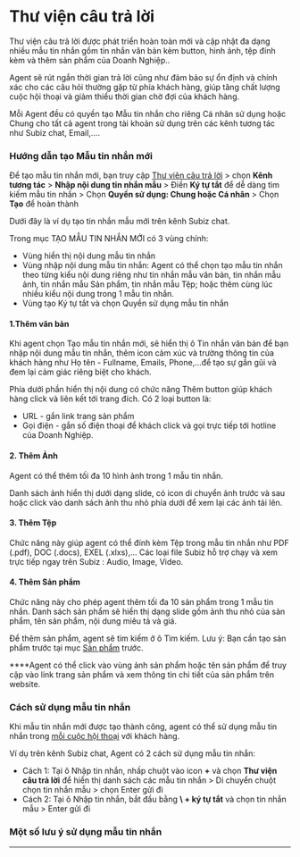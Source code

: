 # Thư viện câu trả lời

Thư viện câu trả lời được phát triển hoàn toàn mới và cập nhật đa dạng nhiều mẫu tin nhắn gồm tin nhắn văn bản kèm button, hình ảnh, tệp đính kèm và thêm sản phẩm của Doanh Nghiệp..

Agent sẽ rút ngắn thời gian trả lời cũng như đảm bảo sự ổn định và chính xác cho các câu hỏi thường gặp từ phía khách hàng, giúp tăng chất lượng cuộc hội thoại và giảm thiểu thời gian chờ đợi của khách hàng.

Mỗi Agent đều có quyền tạo Mẫu tin nhắn cho riêng Cá nhân sử dụng hoặc Chung cho tất cả agent trong tài khoản sử dụng trên các kênh tương tác như Subiz chat, Email,....

### Hướng dẫn tạo Mẫu tin nhắn mới

Để tạo mẫu tin nhắn mới, bạn truy cập [Thư viên câu trả lời](https://app.subiz.com/message-template) &gt; chọn **Kênh** **tương tác**  &gt; **Nhập nội dung tin nhắn mẫu** &gt; Điền **Ký tự tắt** để dễ dàng tìm kiếm mẫu tin nhắn &gt; Chọn **Quyền sử dụng: Chung hoặc Cá nhân** &gt; Chọn **Tạo** để hoàn thành 

Dưới đây là ví dụ tạo tin nhắn mẫu mới trên kênh Subiz chat.

Trong mục TẠO MẪU TIN NHẮN MỚI có 3 vùng chính:

* Vùng hiển thị nội dung mẫu tin nhắn
* Vùng nhập nội dung mẫu tin nhắn:  Agent có thể chọn tạo mẫu tin nhắn theo từng kiểu nội dung riêng như tin nhắn mẫu văn bản, tin nhắn mẫu ảnh, tin nhắn mẫu Sản phẩm, tin nhắn mẫu Tệp; hoặc thêm cùng lúc nhiều kiểu nội dung trong 1 mẫu tin nhắn.
* Vùng tạo Ký tự tắt và chọn Quyền sử dụng mẫu tin nhắn

#### **1.Thêm văn bản**

Khi agent chọn Tạo mẫu tin nhắn mới, sẽ hiển thị ô Tin nhắn văn bản để bạn nhập nội dung mẫu tin nhắn, thêm icon cảm xúc và trường thông tin của khách hàng như Họ tên - Fullname, Emails, Phone,...để tạo sự gần gũi và đem lại cảm giác riêng biệt cho khách.

Phía dưới phần hiển thị nội dung có chức năng Thêm button giúp khách hàng click và liên kết tới trang đích. Có 2 loại button là:

* URL - gắn link trang sản phẩm 
* Gọi điện - gắn số điện thoại để khách click và gọi trực tiếp tới hotline của Doanh Nghiệp.

#### 2. Thêm Ảnh

Agent có thể thêm tối đa 10 hình ảnh trong 1 mẫu tin nhắn. 

Danh sách ảnh hiển thị dưới dạng slide, có icon di chuyển ảnh trước và sau hoặc click vào danh sách ảnh thu nhỏ phía dưới để xem lại các ảnh tải lên. 

#### 3. Thêm Tệp

Chức năng này giúp agent có thể đính kèm Tệp trong mẫu tin nhắn như PDF \(.pdf\), DOC \(.docs\), EXEL \(.xlxs\),... Các loại file Subiz hỗ trợ chạy và xem trực tiếp ngay trên Subiz : Audio, Image, Video.

#### 4. Thêm Sản phẩm

Chức năng này cho phép agent thêm tối đa 10 sản phẩm trong 1 mẫu tin nhắn. Danh sách sản phẩm sẽ hiển thị dạng slide gồm ảnh thu nhỏ của sản phẩm, tên sản phẩm, nội dung miêu tả và giá.

Để thêm sản phẩm, agent sẽ tìm kiếm ở ô Tìm kiếm.  Lưu ý: Bạn cần tạo sản phẩm trước tại mục [Sản phẩm](https://app.subiz.com/settings/content) trước.   
  
****Agent có thể click vào vùng ảnh sản phẩm hoặc tên sản phẩm để truy cập vào link trang sản phẩm và xem thông tin chi tiết của sản phẩm trên website. 

### **Cách sử dụng mẫu tin nhắn** 

Khi mẫu tin nhắn mới được tạo thành công, agent có thể sử dụng mẫu tin nhắn trong [mỗi cuộc hội thoại](https://app.subiz.com/activities) với khách hàng. 

Ví dụ trên kênh Subiz chat, Agent có 2 cách sử dụng mẫu tin nhắn: 

*  Cách 1: Tại ô Nhập tin nhắn, nhấp chuột vào  icon **+** và chọn **Thư viện câu trả lời** để hiển thị danh sách các mẫu tin nhắn &gt; Di chuyển chuột chọn tin nhắn mẫu &gt; chọn Enter gửi đi
*  Cách 2: Tại ô Nhập tin nhắn, bắt đầu bằng **\ + ký tự tắt** và chọn tin nhắn mẫu &gt; Enter gửi đi

### Một số lưu ý sử dụng mẫu tin nhắn 



  
****



  








